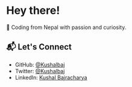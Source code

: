 # Hey there!

🌱 Coding from Nepal with passion and curiosity.

## 📬 Let's Connect

- GitHub: [@Kushalbaj](https://github.com/Kushalbaj)
- Twitter: [@Kushalbaj](https://twitter.com/Kushalbaj)
- LinkedIn: [Kushal Bajracharya](https://www.linkedin.com/in/kushal-bajracharya-a5293a211/)



